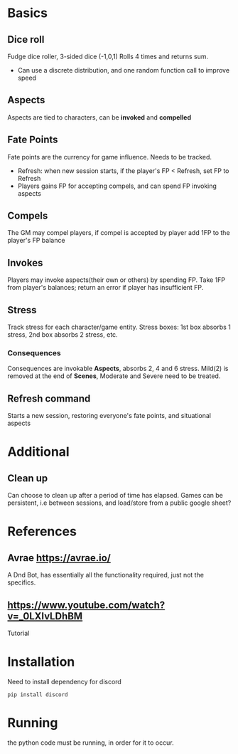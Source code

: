 # Basics

## Dice roll
Fudge dice roller, 3-sided dice (-1,0,1)
Rolls 4 times and returns sum.

- Can use a discrete distribution, and one random function call to improve speed

## Aspects
Aspects are tied to characters, can be **invoked** and **compelled**

## Fate Points
Fate points are the currency for game influence. Needs to be tracked. 
- Refresh: when new session starts, if the player's FP < Refresh, set FP to Refresh
- Players gains FP for accepting compels, and can spend FP invoking aspects

## Compels
The GM may compel players, if compel is accepted by player add 1FP to the player's FP balance

## Invokes
Players may invoke aspects(their own or others) by spending FP. Take 1FP from player's balances; return an error if player has insufficient FP.

## Stress 
Track stress for each character/game entity. 
Stress boxes: 1st box absorbs 1 stress, 2nd box absorbs 2 stress, etc. 
### Consequences 
Consequences are invokable **Aspects**, absorbs 2, 4 and 6 stress.
Mild(2) is removed at the end of **Scenes**, Moderate and Severe need to be treated.

## Refresh command
Starts a new session, restoring everyone's fate points, and situational aspects

# Additional

## Clean up
Can choose to clean up after a period of time has elapsed.
Games can be persistent, i.e between sessions, and load/store from a public google sheet?


# References

## Avrae https://avrae.io/
A Dnd Bot, has essentially all the functionality required, just not the specifics.

## https://www.youtube.com/watch?v=_0LXIvLDhBM
Tutorial

# Installation

Need to install dependency for discord 

```
pip install discord 
```

# Running
the python code must be running, in order for it to occur.
